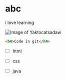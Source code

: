 # abc
i love learning

![Image of Yaktocat](https://octodex.github.com/images/yaktocat.png)sadaw

``` html
<h4>Code in git</h4>
```

- [ ] html
- [ ] css
- [ ] java
      
